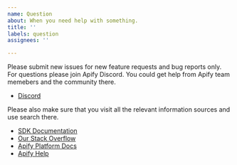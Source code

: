 ```yaml
---	
name: Question	
about: When you need help with something.	
title: ''	
labels: question	
assignees: ''	

---	
```


Please submit new issues for new feature requests and bug reports only.
For questions please join Apify Discord. You could get help from Apify team memebers and the community there.

- [Discord](https://discord.gg/jyEM2PRvMU)

Please also make sure that you visit all the relevant information sources and use search there.

- [SDK Documentation](https://sdk.apify.com)
- [Our Stack Overflow](https://stackoverflow.com/tags/apify/)
- [Apify Platform Docs](https://docs.apify.com)
- [Apify Help](https://help.apify.com)
